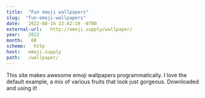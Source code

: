 ```yaml
---
title:  "Fun emoji wallpapers" 
slug:  "fun-emoji-wallpapers" 
date:   2022-08-16 22:42:19 -0700 
external-url:   http://emoji.supply/wallpaper/ 
year:   2022 
month:   08 
scheme:   http 
host:   emoji.supply 
path:   /wallpaper/ 
---
```


This site makes awesome emoji wallpapers programmatically. I love the default example, a mix of various fruits that look just gorgeous. Downloaded and using it! 